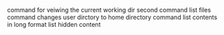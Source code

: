 command for veiwing the current working dir
second command list files
command changes user dirctory to home directory
command list contents in long format
list hidden content
